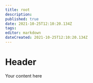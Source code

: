```yaml
---
title: root
description: 
published: true
date: 2021-10-25T12:10:20.134Z
tags: 
editor: markdown
dateCreated: 2021-10-25T12:10:20.134Z
---
```


# Header
Your content here